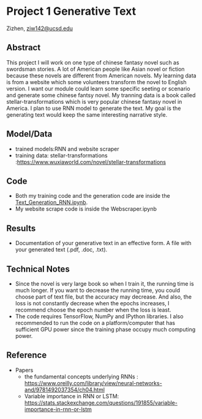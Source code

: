 # Project 1 Generative Text

Zizhen, ziw142@ucsd.edu

## Abstract

This project I will work on one type of chinese fantasy novel such as swordsman stories. A lot of American people like Asian novel or fiction because these novels are different from American novels. My learning data is from a website which some volunteers transform the novel to English version. I want our module could learn some specific seeting or scenario and generate some chinese fantsy novel. My tranning data is a book called stellar-transformations which is very popular chinese fantasy novel in America. I plan to use RNN model to generate the text. My goal is the generating text would keep the same interesting narrative style.
## Model/Data


- trained models:RNN and website scraper
- training data: stellar-transformations :https://www.wuxiaworld.com/novel/stellar-transformations
## Code


- Both my training code and the generation code are inside the [Text_Generation_RNN.ipynb](https://github.com/ucsd-ml-arts/generative-text-zizhen/blob/master/Text_Generation_RNN.ipynb).
- My website scrape code is inside the Webscraper.ipynb

## Results

- Documentation of your generative text in an effective form. A file with your generated text (.pdf, .doc, .txt). 

## Technical Notes


- Since the novel is very large book so when I train it, the running time is much longer. If you want to decrease the running time, you could choose part of text file, but the accuracy may decrease. And also, the loss is not constantly decrease when the epochs increases, I recommend choose the epoch number when the loss is least.
- The code requires TensorFlow, NumPy and IPython libraries. I also recommended to run the code on a platform/computer that has sufficient GPU power since the training phase occupy much computing power.

## Reference


- Papers
  - the fundamental concepts underlying RNNs : https://www.oreilly.com/library/view/neural-networks-and/9781492037354/ch04.html
  - Variable importance in RNN or LSTM: https://stats.stackexchange.com/questions/191855/variable-importance-in-rnn-or-lstm

